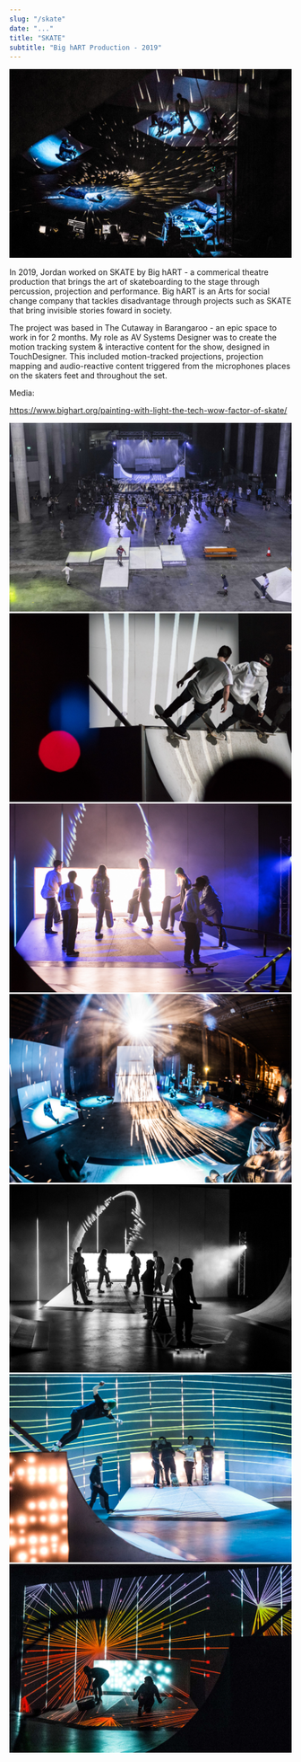 ```yaml
---
slug: "/skate"
date: "..."
title: "SKATE"
subtitle: "Big hART Production - 2019"
---
```

<!---
slug: must match link: URL in .Work.js
-->
<img src='../images/media/_Virtual Production/SKATE/SKATE.jpg'>

<p> In 2019, Jordan worked on SKATE by Big hART - a commerical theatre production that brings the art of skateboarding to the stage through percussion, projection and performance. Big hART is an Arts for social change company that tackles disadvantage through projects such as SKATE that bring invisible stories foward in society.

The project was based in The Cutaway in Barangaroo - an epic space to work in for 2 months. My role as AV Systems Designer was to create the motion tracking system & interactive content for the show, designed in TouchDesigner. This included motion-tracked projections, projection mapping and audio-reactive content triggered from the microphones places on the skaters feet and throughout the set.

Media:

https://www.bighart.org/painting-with-light-the-tech-wow-factor-of-skate/ </p>

<img src='../images/media/_Virtual Production/SKATE/1.jpg'>
<img src='../images/media/_Virtual Production/SKATE/DSX_8025.jpg'>
<img src='../images/media/_Virtual Production/SKATE/DSX_8056.jpg'>
<img src='../images/media/_Virtual Production/SKATE/IMG_3910.jpg'>
<img src='../images/media/_Virtual Production/SKATE/IMG_3999.jpg'>
<img src='../images/media/_Virtual Production/SKATE/IMG_4782.jpg'>
<img src='../images/media/_Virtual Production/SKATE/IMG_5933.jpg'>







